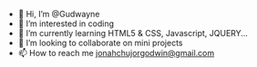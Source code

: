 - 👋 Hi, I’m @Gudwayne
- 👀 I’m interested in coding
- 🌱 I’m currently learning HTML5 & CSS, Javascript, JQUERY...
- 💞️ I’m looking to collaborate on mini projects
- 📫 How to reach me jonahchujorgodwin@gmail.com

<!---
Gudwayne/Gudwayne is a ✨ special ✨ repository because its `README.md` (this file) appears on your GitHub profile.
You can click the Preview link to take a look at your changes.
--->
